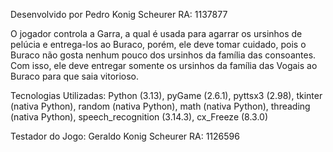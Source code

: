 Desenvolvido por Pedro Konig Scheurer
RA: 1137877

O jogador controla a Garra, a qual é usada para agarrar os ursinhos de pelúcia e entrega-los ao Buraco, porém, ele deve tomar cuidado, pois o Buraco não gosta nenhum pouco dos ursinhos da família das consoantes. Com isso, ele deve entregar somente os ursinhos da família das Vogais ao Buraco para que saia vitorioso.

Tecnologias Utilizadas:
Python (3.13), pyGame (2.6.1), pyttsx3 (2.98), tkinter (nativa Python), random (nativa Python), math (nativa Python), threading (nativa Python), speech_recognition (3.14.3), cx_Freeze (8.3.0)

Testador do Jogo: Geraldo Konig Scheurer RA: 1126596